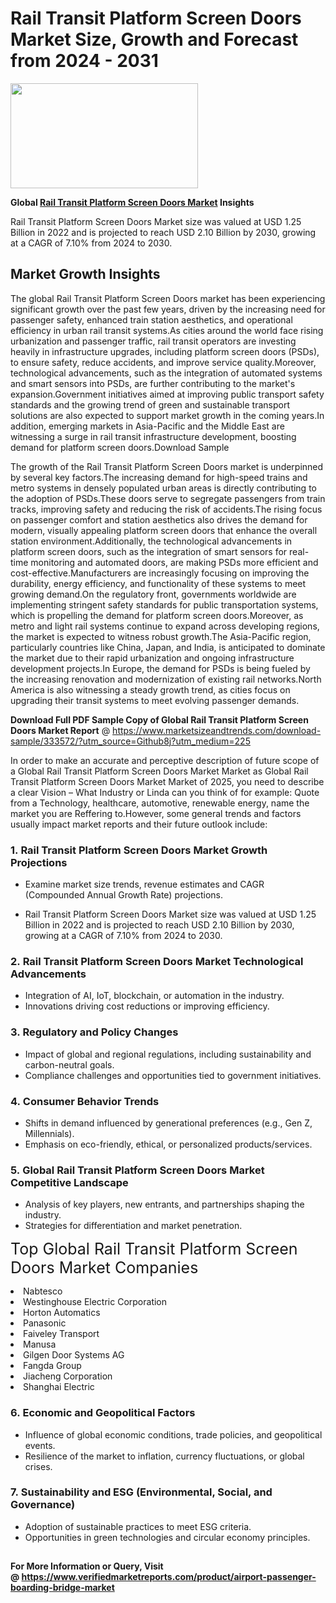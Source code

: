 <H1>Rail Transit Platform Screen Doors Market Size, Growth and Forecast from 2024 - 2031</H1><img class="aligncenter size-medium wp-image-584254" src="https://thirdeyenews.in/wp-content/uploads/2024/09/Global-Market-Research-300x168.jpeg" alt="" width="300" height="168" /><p><strong>Global&nbsp;<a href="https://www.marketsizeandtrends.com/download-sample/333572/?utm_source=Github8j?utm_medium=225">Rail Transit Platform Screen Doors Market</a> Insights</strong></p><p>Rail Transit Platform Screen Doors Market size was valued at USD 1.25 Billion in 2022 and is projected to reach USD 2.10 Billion by 2030, growing at a CAGR of 7.10% from 2024 to 2030.</p><p><h2>Market Growth Insights</h2> <p>The global Rail Transit Platform Screen Doors market has been experiencing significant growth over the past few years, driven by the increasing need for passenger safety, enhanced train station aesthetics, and operational efficiency in urban rail transit systems.As cities around the world face rising urbanization and passenger traffic, rail transit operators are investing heavily in infrastructure upgrades, including platform screen doors (PSDs), to ensure safety, reduce accidents, and improve service quality.Moreover, technological advancements, such as the integration of automated systems and smart sensors into PSDs, are further contributing to the market's expansion.Government initiatives aimed at improving public transport safety standards and the growing trend of green and sustainable transport solutions are also expected to support market growth in the coming years.In addition, emerging markets in Asia-Pacific and the Middle East are witnessing a surge in rail transit infrastructure development, boosting demand for platform screen doors.Download Sample </p> <p>The growth of the Rail Transit Platform Screen Doors market is underpinned by several key factors.The increasing demand for high-speed trains and metro systems in densely populated urban areas is directly contributing to the adoption of PSDs.These doors serve to segregate passengers from train tracks, improving safety and reducing the risk of accidents.The rising focus on passenger comfort and station aesthetics also drives the demand for modern, visually appealing platform screen doors that enhance the overall station environment.Additionally, the technological advancements in platform screen doors, such as the integration of smart sensors for real-time monitoring and automated doors, are making PSDs more efficient and cost-effective.Manufacturers are increasingly focusing on improving the durability, energy efficiency, and functionality of these systems to meet growing demand.On the regulatory front, governments worldwide are implementing stringent safety standards for public transportation systems, which is propelling the demand for platform screen doors.Moreover, as metro and light rail systems continue to expand across developing regions, the market is expected to witness robust growth.The Asia-Pacific region, particularly countries like China, Japan, and India, is anticipated to dominate the market due to their rapid urbanization and ongoing infrastructure development projects.In Europe, the demand for PSDs is being fueled by the increasing renovation and modernization of existing rail networks.North America is also witnessing a steady growth trend, as cities focus on upgrading their transit systems to meet evolving passenger demands.</p><p><span class=""><strong>Download Full PDF Sample Copy of Global Rail Transit Platform Screen Doors Market Report</strong> @ <a href="https://www.marketsizeandtrends.com/download-sample/333572/?utm_source=Github8j?utm_medium=225" target="_blank">https://www.marketsizeandtrends.com/download-sample/333572/?utm_source=Github8j?utm_medium=225</a></span></p><p>In order to make an accurate and perceptive description of future scope of a Global&nbsp;Rail Transit Platform Screen Doors Market Market as Global&nbsp;Rail Transit Platform Screen Doors Market Market of 2025, you need to describe a clear Vision &ndash; What Industry or Linda can you think of for example: Quote from a Technology, healthcare, automotive, renewable energy, name the market you are Reffering to.However, some general trends and factors usually impact market reports and their future outlook include:</p><h3>1.&nbsp;<strong>Rail Transit Platform Screen Doors Market Growth Projections</strong></h3><ul><li>Examine market size trends, revenue estimates and CAGR (Compounded Annual Growth Rate) projections.</li><li><p>Rail Transit Platform Screen Doors Market size was valued at USD 1.25 Billion in 2022 and is projected to reach USD 2.10 Billion by 2030, growing at a CAGR of 7.10% from 2024 to 2030.</p></li></ul><h3>2.&nbsp;<strong>Rail Transit Platform Screen Doors Market Technological Advancements</strong></h3><ul><li>Integration of AI, IoT, blockchain, or automation in the industry.</li><li>Innovations driving cost reductions or improving efficiency.</li></ul><h3>3.&nbsp;<strong>Regulatory and Policy Changes</strong></h3><ul><li>Impact of global and regional regulations, including sustainability and carbon-neutral goals.</li><li>Compliance challenges and opportunities tied to government initiatives.</li></ul><h3>4.&nbsp;<strong>Consumer Behavior Trends</strong></h3><ul><li>Shifts in demand influenced by generational preferences (e.g., Gen Z, Millennials).</li><li>Emphasis on eco-friendly, ethical, or personalized products/services.</li></ul><h3>5.&nbsp;<strong>Global Rail Transit Platform Screen Doors Market Competitive Landscape</strong></h3><ul><li>Analysis of key players, new entrants, and partnerships shaping the industry.</li><li>Strategies for differentiation and market penetration.</li></ul><p data-pm-slice="1 1 []"><span style="color: inherit; font-family: inherit; font-size: 25px;">Top Global Rail Transit Platform Screen Doors Market Companies</span></p><div class="" data-test-id=""><p><li>Nabtesco</li><li> Westinghouse Electric Corporation</li><li> Horton Automatics</li><li> Panasonic</li><li> Faiveley Transport</li><li> Manusa</li><li> Gilgen Door Systems AG</li><li> Fangda Group</li><li> Jiacheng Corporation</li><li> Shanghai Electric</li></p></div><h3>6.&nbsp;<strong>Economic and Geopolitical Factors</strong></h3><ul><li>Influence of global economic conditions, trade policies, and geopolitical events.</li><li>Resilience of the market to inflation, currency fluctuations, or global crises.</li></ul><h3>7.&nbsp;<strong>Sustainability and ESG (Environmental, Social, and Governance)</strong></h3><ul><li>Adoption of sustainable practices to meet ESG criteria.</li><li>Opportunities in green technologies and circular economy principles.</li></ul><h2><strong style="font-size: 14px;">For More Information or Query, Visit @&nbsp;</strong><a style="background-color: #ffffff; font-size: 14px;" href="https://www.marketsizeandtrends.com/report/rail-transit-platform-screen-doors-market/" target="_blank">https://www.verifiedmarketreports.com/product/airport-passenger-boarding-bridge-market</a></h2>
